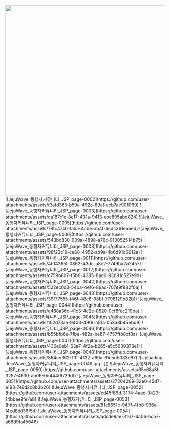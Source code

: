 

<img src="https://github.com/user-attachments/assets/92eb1e05-5bc8-4fd0-a86e-581650b205dc" width="600">
<br>
![JejuWave_동행자커뮤니티_JSP_page-0002](https://github.com/user-attachments/assets/f3afd363-b59a-492a-89af-acb7ae901069)
![JejuWave_동행자커뮤니티_JSP_page-0003](https://github.com/user-attachments/assets/ca187c1e-8e17-431a-9413-ebc805abd824)
![JejuWave_동행자커뮤니티_JSP_page-0005](https://github.com/user-attachments/assets/78fc4740-fa5a-4cbe-ab4f-4cdc361eaaed)
![JejuWave_동행자커뮤니티_JSP_page-0006](https://github.com/user-attachments/assets/543bd830-909a-4898-a76c-910052514b75)
![JejuWave_동행자커뮤니티_JSP_page-0008](https://github.com/user-attachments/assets/98f23c19-ce68-4952-ab9a-4b6d91d6912a)
![JejuWave_동행자커뮤니티_JSP_page-0011](https://github.com/user-attachments/assets/4b14365f-0862-43dc-a8c2-7749ba2a2457)
![JejuWave_동행자커뮤니티_JSP_page-0012](https://github.com/user-attachments/assets/c759b6b7-f5b6-4385-8ad6-93b81c527e9d)
![JejuWave_동행자커뮤니티_JSP_page-0042](https://github.com/user-attachments/assets/522ec0d3-54ba-4ef6-89ad-707e9f882f0a)
![JejuWave_동행자커뮤니티_JSP_page-0043](https://github.com/user-attachments/assets/39f77555-f46f-48c6-98bf-7798129b82b1)
![JejuWave_동행자커뮤니티_JSP_page-0044](https://github.com/user-attachments/assets/e488a36c-41c3-4c2e-8520-0cf8fec219ba)
![JejuWave_동행자커뮤니티_JSP_page-0045](https://github.com/user-attachments/assets/102d73ae-9403-49f9-a51a-058a8b45ebd9)
![JejuWave_동행자커뮤니티_JSP_page-0046](https://github.com/user-attachments/assets/b55bfb6e-7fbe-482a-be87-4757ffb8cf8a)
![JejuWave_동행자커뮤니티_JSP_page-0047](https://github.com/user-attachments/assets/436e0eb1-63a7-4f2a-b265-a5c5639373e1)
![JejuWave_동행자커뮤니티_JSP_page-0048](https://github.com/user-attachments/assets/864cd362-1fff-4f32-a69a-61e5db033e97)
![Uploading JejuWave_동행자커뮤니티_JSP_page-0049.jpg…]()
![JejuWave_동행자커뮤니티_JSP_page-0050](https://github.com/user-attachments/assets/65e68a3f-3257-4630-ab06-0d444f6739df)
![JejuWave_동행자커뮤니티_JSP_page-0051](https://github.com/user-attachments/assets/27204269-32e0-45d7-a193-7e6d2c8b3b26)
![JejuWave_동행자커뮤니티_JSP_page-0052](https://github.com/user-attachments/assets/cd45f89d-3174-4aad-9423-14bbee9fe7a8)
![JejuWave_동행자커뮤니티_JSP_page-0053](https://github.com/user-attachments/assets/81c8651c-947f-4fb8-936a-f4ed8dd36f5d)
![JejuWave_동행자커뮤니티_JSP_page-0054](https://github.com/user-attachments/assets/adcde9ae-3167-4a06-bda7-a66d9fa45646)
